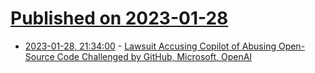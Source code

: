 # [Published on 2023-01-28](index.md)

* [2023-01-28, 21:34:00](https://news.slashdot.org/story/23/01/28/1938222/lawsuit-accusing-copilot-of-abusing-open-source-code-challenged-by-github-microsoft-openai?utm_source=rss1.0mainlinkanon&utm_medium=feed) - [Lawsuit Accusing Copilot of Abusing Open-Source Code Challenged by GitHub, Microsoft, OpenAI](https://news.slashdot.org/story/23/01/28/1938222/lawsuit-accusing-copilot-of-abusing-open-source-code-challenged-by-github-microsoft-openai?utm_source=rss1.0mainlinkanon&utm_medium=feed)
